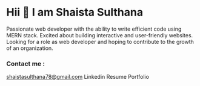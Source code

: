 # Hii 👋 I am Shaista Sulthana
Passionate web developer with the ability to write efficient code using MERN stack. Excited about building interactive and user-friendly websites. Looking for a role as web developer and hoping to contribute to the growth of an organization.


### Contact me :
shaistasulthana78@gmail.com
Linkedin
Resume
Portfolio

